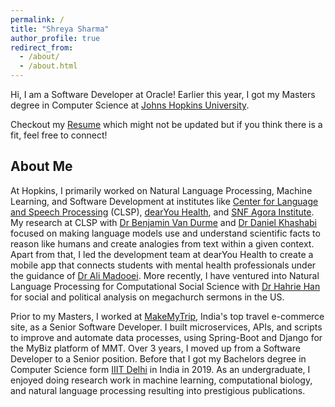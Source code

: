 ```yaml
---
permalink: /
title: "Shreya Sharma"
author_profile: true
redirect_from: 
  - /about/
  - /about.html
---
```

Hi, I am a Software Developer at Oracle! Earlier this year, I got my Masters degree in Computer Science at [Johns Hopkins University](https://www.cs.jhu.edu/).

Checkout my [Resume]({{site.url}}/files/Resume_Shreya_Sharma.pdf) which might not be updated but if you think there is a fit, feel free to connect!

## About Me

At Hopkins, I primarily worked on Natural Language Processing, Machine Learning, and Software Development at institutes like [Center for Language and Speech Processing](https://www.clsp.jhu.edu/) (CLSP), [dearYou Health](https://www.dearyouhealth.org/tech-board), and [SNF Agora Institute](https://snfagora.jhu.edu/). My research at CLSP with [Dr Benjamin Van Durme](https://www.cs.jhu.edu/~vandurme/) and [Dr Daniel Khashabi](https://danielkhashabi.com/) focused on making language models use and understand scientific facts to reason like humans and create analogies from text within a given context. Apart from that, I led the development team at dearYou Health to create a mobile app that connects students with mental health professionals under the guidance of [Dr Ali Madooei](https://www.linkedin.com/in/alimadooei/). More recently, I have ventured into Natural Language Processing for Computational Social Science with [Dr Hahrie Han](https://www.hahriehan.com/) for social and political analysis on megachurch sermons in the US.

Prior to my Masters, I worked at [MakeMyTrip](https://www.makemytrip.com/about-us.html), India's top travel e-commerce site, as a Senior Software Developer. I built microservices, APIs, and scripts to improve and automate data processes, using Spring-Boot and Django for the MyBiz platform of MMT. Over 3 years, I moved up from a Software Developer to a Senior position. Before that I got my Bachelors degree in Computer Science form [IIIT Delhi](https://www.iiitd.ac.in/) in India in 2019. As an undergraduate, I enjoyed doing research work in machine learning, computational biology, and natural language processing resulting into prestigious publications.
